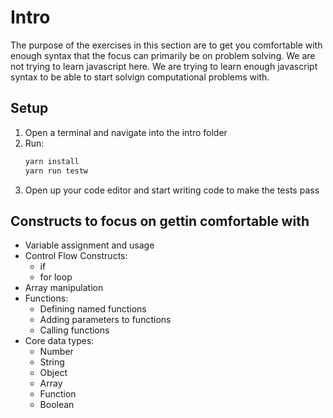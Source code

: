 # Intro

The purpose of the exercises in this section are to get you comfortable with enough syntax that the focus can primarily be on problem solving. We are not trying to learn javascript here. We are trying to learn enough javascript syntax to be able to start solvign computational problems with.

## Setup

1. Open a terminal and navigate into the intro folder
2. Run:
   ```bash
   yarn install
   yarn run testw
   ```
3. Open up your code editor and start writing code to make the tests pass

## Constructs to focus on gettin comfortable with

- Variable assignment and usage
- Control Flow Constructs:
  - if
  - for loop
- Array manipulation
- Functions:
  - Defining named functions
  - Adding parameters to functions
  - Calling functions
- Core data types:
  - Number
  - String
  - Object
  - Array
  - Function
  - Boolean
